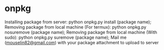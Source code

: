 # onpkg
Installing package from server:
    python onpkg.py install (package name);
Removing package from local machine (For termux):
    python onpkg.py nosuremove (package name); 
Removing package from local machine (With sudo):
    python onpkg.py suremove (package name); 
Mail me (mouselin82@gmail.com) with your package attachment to upload to server
